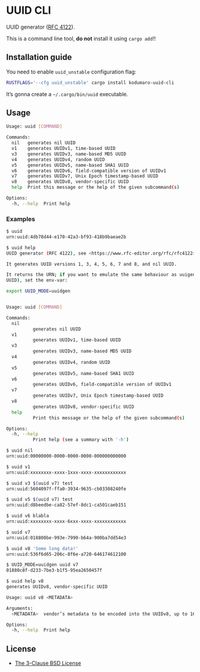 [RFC 4122]: https://www.rfc-editor.org/rfc/rfc4122
[The 3-Clause BSD License]: https://opensource.org/license/bsd-3-clause/

# UUID CLI

UUID generator ([RFC 4122]).

This is a command line tool, **do not** install it using `cargo add`!!

## Installation guide

You need to enable `uuid_unstable` configuration flag:

```sh
RUSTFLAGS='--cfg uuid_unstable' cargo install kodumaro-uuid-cli
```

It’s gonna create a `~/.cargo/bin/uuid` executable.

## Usage

```sh
Usage: uuid [COMMAND]

Commands:
  nil   generates nil UUID
  v1    generates UUIDv1, time-based UUID
  v3    generates UUIDv3, name-based MD5 UUID
  v4    generates UUIDv4, random UUID
  v5    generates UUIDv5, name-based SHA1 UUID
  v6    generates UUIDv6, field-compatible version of UUIDv1
  v7    generates UUIDv7, Unix Epoch timestamp-based UUID
  v8    generates UUIDv8, vendor-specific UUID
  help  Print this message or the help of the given subcommand(s)

Options:
  -h, --help  Print help
```

### Examples

```sh
$ uuid
urn:uuid:4db78d44-e170-42a3-bf93-418b9baeae2b

$ uuid help
UUID generator (RFC 4122), see <https://www.rfc-editor.org/rfc/rfc4122>

It generates UUID versions 1, 3, 4, 5, 6, 7 and 8, and nil UUID.

It returns the URN; if you want to emulate the same behaviour as uuigen (plain
UUID), set the env-var:

export UUID_MODE=uuidgen


Usage: uuid [COMMAND]

Commands:
  nil
          generates nil UUID
  v1
          generates UUIDv1, time-based UUID
  v3
          generates UUIDv3, name-based MD5 UUID
  v4
          generates UUIDv4, random UUID
  v5
          generates UUIDv5, name-based SHA1 UUID
  v6
          generates UUIDv6, field-compatible version of UUIDv1
  v7
          generates UUIDv7, Unix Epoch timestamp-based UUID
  v8
          generates UUIDv8, vendor-specific UUID
  help
          Print this message or the help of the given subcommand(s)

Options:
  -h, --help
          Print help (see a summary with '-h')

$ uuid nil
urn:uuid:00000000-0000-0000-0000-000000000000

$ uuid v1
urn:uuid:xxxxxxxx-xxxx-1xxx-xxxx-xxxxxxxxxxxx

$ uuid v3 $(uuid v7) test
urn:uuid:5604097f-ffa0-3934-9635-cb03308240fe

$ uuid v5 $(uuid v7) test
urn:uuid:d8beedbe-ca82-57ef-8dc1-ca501caeb151

$ uuid v6 blabla
urn:uuid:xxxxxxxx-xxxx-6xxx-xxxx-xxxxxxxxxxxx

$ uuid v7
urn:uuid:018800be-993e-7990-b64a-900ba7dd54e3

$ uuid v8 'Some long data!'
urn:uuid:536f6d65-206c-8f6e-a720-646174612100

$ UUID_MODE=uuidgen uuid v7
01880c8f-d233-7be3-b1f5-95ea2650457f

$ uuid help v8
generates UUIDv8, vendor-specific UUID

Usage: uuid v8 <METADATA>

Arguments:
  <METADATA>  vendor’s metadata to be encoded into the UUIDv8, up to 16 bytes

Options:
  -h, --help  Print help
```

## License

- [The 3-Clause BSD License]

